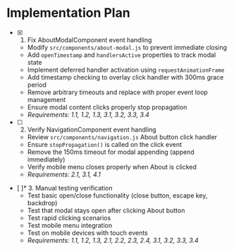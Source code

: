 # Implementation Plan

- [x] 1. Fix AboutModalComponent event handling


  - Modify `src/components/about-modal.js` to prevent immediate closing
  - Add `openTimestamp` and `handlersActive` properties to track modal state
  - Implement deferred handler activation using `requestAnimationFrame`
  - Add timestamp checking to overlay click handler with 300ms grace period
  - Remove arbitrary timeouts and replace with proper event loop management
  - Ensure modal content clicks properly stop propagation
  - _Requirements: 1.1, 1.2, 1.3, 3.1, 3.2, 3.3, 3.4_




- [ ] 2. Verify NavigationComponent event handling
  - Review `src/components/navigation.js` About button click handler
  - Ensure `stopPropagation()` is called on the click event
  - Remove the 150ms timeout for modal appending (append immediately)
  - Verify mobile menu closes properly when About is clicked
  - _Requirements: 2.1, 3.1, 4.1_

- [ ]* 3. Manual testing verification
  - Test basic open/close functionality (close button, escape key, backdrop)
  - Test that modal stays open after clicking About button
  - Test rapid clicking scenarios
  - Test mobile menu integration
  - Test on mobile devices with touch events
  - _Requirements: 1.1, 1.2, 1.3, 2.1, 2.2, 2.3, 2.4, 3.1, 3.2, 3.3, 3.4_
